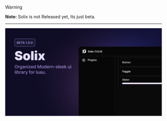 > [!WARNING]
> **Note:** Solix is not Released yet, Its just beta.

---
<picture>
    <source srcset="images/thumbnail.png" media="(prefers-color-scheme: dark)">
    <source srcset="images/thumbnail.png" media="(prefers-color-scheme: light)">
    <img src="images/thumbnail.png" alt="Banner">
</picture>
